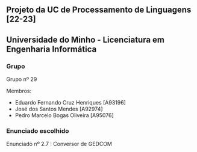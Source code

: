 
## Projeto da UC de Processamento de Linguagens [22-23] 
## Universidade do Minho - Licenciatura em Engenharia Informática

### Grupo 

Grupo nº 29 

  Membros:
  
  - Eduardo Fernando Cruz Henriques [A93196]
  - José dos Santos Mendes [A92974]
  - Pedro Marcelo Bogas Oliveira [A95076]

### Enunciado escolhido

Enunciado nº 2.7 : Conversor de GEDCOM
